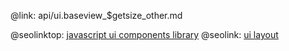 @link: api/ui.baseview_$getsize_other.md

@seolinktop: [javascript ui components library](https://webix.com)
@seolink: [ui layout](https://webix.com/widget/layout/)